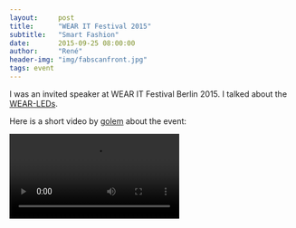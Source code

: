 ```yaml
---
layout:     post
title:      "WEAR IT Festival 2015"
subtitle:   "Smart Fashion"
date:       2015-09-25 08:00:00
author:     "René"
header-img: "img/fabscanfront.jpg"
tags: event
---
```

I was an invited speaker at WEAR IT Festival Berlin 2015. I talked about the [WEAR-LEDs](http://www.wear-leds.com). 

Here is a short video by [golem](http://www.golem.de/news/wearables-vom-kunstobjekt-zur-massenproduktion-1509-116551.html) about the event:

<div class="videoWrapper">
<video>
<source src="http://video.golem.de/files/1/1/16047/wear-it-berlin-2015-bericht-hd.mp4?start=0.00" type="video/mp4" />
</video>
</div>

